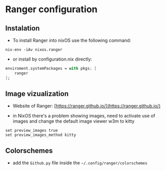 # Ranger configuration

## Instalation

- To install Ranger into nixOS use the following command:

```shell
nix-env -iAv nixos.ranger
```

- or install by configuration.nix directly:

```nix
enviroment.systemPackages = with pkgs; [
    ranger
];
```

## Image vizualization

- Website of Ranger: [https://ranger.github.io/](https://ranger.github.io/)

- in NixOS there's a problem showing images, need to activate use of images and change the default image viewer w3m to kitty

```shell
set preview_images true
set preview_images_method kitty
```

## Colorschemes

- add the `Github.py` file inside the `~/.config/ranger/colorschemes`







